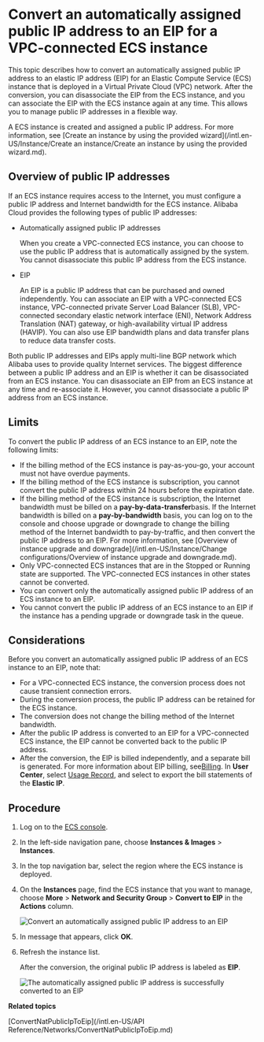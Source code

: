 # Convert an automatically assigned public IP address to an EIP for a VPC-connected ECS instance

This topic describes how to convert an automatically assigned public IP address to an elastic IP address \(EIP\) for an Elastic Compute Service \(ECS\) instance that is deployed in a Virtual Private Cloud \(VPC\) network. After the conversion, you can disassociate the EIP from the ECS instance, and you can associate the EIP with the ECS instance again at any time. This allows you to manage public IP addresses in a flexible way.

A ECS instance is created and assigned a public IP address. For more information, see [Create an instance by using the provided wizard](/intl.en-US/Instance/Create an instance/Create an instance by using the provided wizard.md).

## Overview of public IP addresses

If an ECS instance requires access to the Internet, you must configure a public IP address and Internet bandwidth for the ECS instance. Alibaba Cloud provides the following types of public IP addresses:

-   Automatically assigned public IP addresses

    When you create a VPC-connected ECS instance, you can choose to use the public IP address that is automatically assigned by the system. You cannot disassociate this public IP address from the ECS instance.

-   EIP

    An EIP is a public IP address that can be purchased and owned independently. You can associate an EIP with a VPC-connected ECS instance, VPC-connected private Server Load Balancer \(SLB\), VPC-connected secondary elastic network interface \(ENI\), Network Address Translation \(NAT\) gateway, or high-availability virtual IP address \(HAVIP\). You can also use EIP bandwidth plans and data transfer plans to reduce data transfer costs.


Both public IP addresses and EIPs apply multi-line BGP network which Alibaba uses to provide quality Internet services. The biggest difference between a public IP address and an EIP is whether it can be disassociated from an ECS instance. You can disassociate an EIP from an ECS instance at any time and re-associate it. However, you cannot disassociate a public IP address from an ECS instance.

## Limits

To convert the public IP address of an ECS instance to an EIP, note the following limits:

-   If the billing method of the ECS instance is pay-as-you-go, your account must not have overdue payments.
-   If the billing method of the ECS instance is subscription, you cannot convert the public IP address within 24 hours before the expiration date.
-   If the billing method of the ECS instance is subscription, the Internet bandwidth must be billed on a **pay-by-data-transfer**basis. If the Internet bandwidth is billed on a **pay-by-bandwidth** basis, you can log on to the console and choose upgrade or downgrade to change the billing method of the Internet bandwidth to pay-by-traffic, and then convert the public IP address to an EIP. For more information, see [Overview of instance upgrade and downgrade](/intl.en-US/Instance/Change configurations/Overview of instance upgrade and downgrade.md).
-   Only VPC-connected ECS instances that are in the Stopped or Running state are supported. The VPC-connected ECS instances in other states cannot be converted.
-   You can convert only the automatically assigned public IP address of an ECS instance to an EIP.
-   You cannot convert the public IP address of an ECS instance to an EIP if the instance has a pending upgrade or downgrade task in the queue.

## Considerations

Before you convert an automatically assigned public IP address of an ECS instance to an EIP, note that:

-   For a VPC-connected ECS instance, the conversion process does not cause transient connection errors.
-   During the conversion process, the public IP address can be retained for the ECS instance.
-   The conversion does not change the billing method of the Internet bandwidth.
-   After the public IP address is converted to an EIP for a VPC-connected ECS instance, the EIP cannot be converted back to the public IP address.
-   After the conversion, the EIP is billed independently, and a separate bill is generated. For more information about EIP billing, see[Billing](/intl.en-US/Pricing/Billing.md). In **User Center**, select [Usage Record](https://billing.console.aliyun.com/#/usage/record), and select to export the bill statements of the **Elastic IP**.

## Procedure

1.  Log on to the [ECS console](https://ecs.console.aliyun.com/#/home).

2.  In the left-side navigation pane, choose **Instances & Images** \> **Instances**.

3.  In the top navigation bar, select the region where the ECS instance is deployed.

4.  On the **Instances** page, find the ECS instance that you want to manage, choose **More** \> **Network and Security Group** \> **Convert to EIP** in the **Actions** column.

    ![Convert an automatically assigned public IP address to an EIP](https://static-aliyun-doc.oss-cn-hangzhou.aliyuncs.com/assets/img/en-US/2905958951/p88779.png)

5.  In message that appears, click **OK**.

6.  Refresh the instance list.

    After the conversion, the original public IP address is labeled as **EIP**.

    ![The automatically assigned public IP address is successfully converted to an EIP](https://static-aliyun-doc.oss-cn-hangzhou.aliyuncs.com/assets/img/en-US/2905958951/p88777.png)


**Related topics**  


[ConvertNatPublicIpToEip](/intl.en-US/API Reference/Networks/ConvertNatPublicIpToEip.md)


